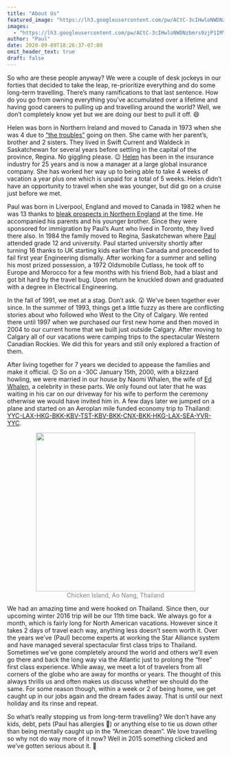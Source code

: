 ```yaml
---
title: "About Us"
featured_image: "https://lh3.googleusercontent.com/pw/ACtC-3cIHwloNWDNzbmrs9zjP1IMY3dTwjcBK-nlazzyG-p55SgqrripkjmG0pqahMbGWXvX5KPVMDlCCaCsoLqzrcEuTBqehgwAtH_YrjvLwlIojUtyiTjYeog5Q_eyaQphKJ3BE9V7zRR1NnDDvWTEdrbErg=w1920-h670-no"
images:
  - "https://lh3.googleusercontent.com/pw/ACtC-3cIHwloNWDNzbmrs9zjP1IMY3dTwjcBK-nlazzyG-p55SgqrripkjmG0pqahMbGWXvX5KPVMDlCCaCsoLqzrcEuTBqehgwAtH_YrjvLwlIojUtyiTjYeog5Q_eyaQphKJ3BE9V7zRR1NnDDvWTEdrbErg=w1920-h670-no"
author: "Paul"
date: 2020-09-09T18:26:37-07:00
omit_header_text: true
draft: false
---
```


So who are these people anyway? We were a couple of desk jockeys in our forties that decided to take the leap, re-prioritize everything and do some long-term travelling. There’s many ramifications to that last sentence. How do you go from owning everything you’ve accumulated over a lifetime and having good careers to pulling up and travelling around the world? Well, we don’t completely know yet but we are doing our best to pull it off. :smile:

Helen was born in Northern Ireland and moved to Canada in 1973 when she was 4 due to [“the troubles”](https://en.wikipedia.org/wiki/The_Troubles) going on then. She came with her parent’s, brother and 2 sisters. They lived in Swift Current and Waldeck in Saskatchewan for several years before settling in the capital of the province, Regina. No giggling please. 😉 [Helen](/downloads/helenrimmer_resume.pdf) has been in the insurance industry for 25 years and is now a manager at a large global insurance company. She has worked her way up to being able to take 4 weeks of vacation a year plus one which is unpaid for a total of 5 weeks. Helen didn’t have an opportunity to travel when she was younger, but did go on a cruise just before we met.

Paul was born in Liverpool, England and moved to Canada in 1982 when he was 13 thanks to [bleak prospects in Northern England](https://en.wikipedia.org/wiki/Early_1980s_recession#Recession_in_the_United_Kingdom) at the time. He accompanied his parents and his younger brother. Since they were sponsored for immigration by Paul’s Aunt who lived in Toronto, they lived there also. In 1984 the family moved to Regina, Saskatchewan where [Paul](/downloads/paulrimmer_resume2015.pdf) attended grade 12 and university. Paul started university shortly after turning 16 thanks to UK starting kids earlier than Canada and proceeded to fail first year Engineering dismally. After working for a summer and selling his most prized possession, a 1972 Oldsmobile Cutlass, he took off to Europe and Morocco for a few months with his friend Bob, had a blast and got bit hard by the travel bug. Upon return he knuckled down and graduated with a degree in Electrical Engineering.

In the fall of 1991, we met at a stag. Don’t ask. 😲 We’ve been together ever since. In the summer of 1993, things get a little fuzzy as there are conflicting stories about who followed who West to the City of Calgary. We rented there until 1997 when we purchased our first new home and then moved in 2004 to our current home that we built just outside Calgary. After moving to Calgary all of our vacations were camping trips to the spectacular Western Canadian Rockies. We did this for years and still only explored a fraction of them.

After living together for 7 years we decided to appease the families and make it official. 😉 So on a -30C January 15th, 2000, with a blizzard howling, we were married in our house by Naomi Whalen, the wife of [Ed Whalen](<https://en.wikipedia.org/wiki/Ed_Whalen_(broadcaster)>), a celebrity in these parts. We only found out later that he was waiting in his car on our driveway for his wife to perform the ceremony otherwise we would have invited him in. A few days later we jumped on a plane and started on an Aeroplan mile funded economy trip to Thailand: [YYC-LAX-HKG-BKK-KBV-TST-KBV-BKK-CNX-BKK-HKG-LAX-SEA-YVR-YYC](http://www.gcmap.com/mapui?P=YYC-LAX-HKG-BKK-KBV-TST-KBV-BKK-CNX-BKK-HKG-LAX-SEA-YVR-YYC).

<div style="text-align: center">
  <a style="display:inline-block;text-decoration:none;color: grey;" href="https://photos.google.com/share/AF1QipNzXM2ejuel-cP83GpoUxFt9iC4bXV1U2VTzFt7yNrz603xIJ6qkUjeAFAOt1-G6w/photo/AF1QipNSyDgyti201UzGErDbj1qItlTKYNm1pbGMM782?key=NGhOVGJJZUVpYmVFM08wZTZzeGpMQktHYWxWX0V3" target="_blank"><img loading="lazy" src="https://lh3.googleusercontent.com/pw/ACtC-3e9q1j81_vCaUN98iZwENbYaI3hX5sKMLE7hAoSFl-xjF5eXB8s2Yt43nNgzkIFT4azqNyTRC4Lr8KVz-DumLcZHKwU7X8dep7F2byo7TpoqjyV0DhV5kUb9n4_yFVFTm7bvusPcWh6ySSnbAleEPzdyQ=w370-no" width="370" /><div>Chicken Island, Ao Nang, Thailand</div></a>
</div>

We had an amazing time and were hooked on Thailand. Since then, our upcoming winter 2016 trip will be our 11th time back. We always go for a month, which is fairly long for North American vacations. However since it takes 2 days of travel each way, anything less doesn’t seem worth it. Over the years we’ve (Paul) become experts at working the Star Alliance system and have managed several spectacular first class trips to Thailand. Sometimes we’ve gone completely around the world and others we’ll even go there and back the long way via the Atlantic just to prolong the “free” first class experience. While away, we meet a lot of travelers from all corners of the globe who are away for months or years. The thought of this always thrills us and often makes us discuss whether we should do the same. For some reason though, within a week or 2 of being home, we get caught up in our jobs again and the dream fades away. That is until our next holiday and its rinse and repeat.

So what’s really stopping us from long-term travelling? We don’t have any kids, debt, pets (Paul has allergies 🙁) or anything else to tie us down other than being mentally caught up in the “American dream”. We love travelling so why not do way more of it now? Well in 2015 something clicked and we’ve gotten serious about it. 🙂
